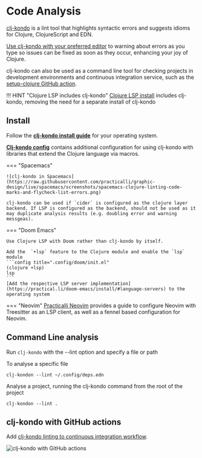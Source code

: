 # Code Analysis

<!-- ![clj-kondo a linter that sparks joy](https://raw.githubusercontent.com/practicalli/graphic-design/live/banners/clj-kondo-banner.png) -->

[clj-kondo](https://github.com/borkdude/clj-kondo/) is a lint tool that highlights syntactic errors and suggests idioms for Clojure, ClojureScript and EDN.

[Use clj-kondo with your preferred editor](https://github.com/borkdude/clj-kondo/blob/master/doc/editor-integration.md) to warning about errors as you type so issues can be fixed as soon as they occur, enhancing your joy of Clojure.

clj-kondo can also be used as a command line tool for checking projects in development environments and continuous integration service, such as the [setup-clojure GitHub action](https://github.com/marketplace/actions/setup-clojure).

!!! HINT "Clojure LSP includes clj-kondo"
    [Clojure LSP install](clojure-lsp/) includes clj-kondo, removing the need for a separate install of clj-kondo

## Install

Follow the **[clj-kondo install guide](https://github.com/borkdude/clj-kondo/blob/master/doc/install.md)** for your operating system.

**[Clj-kondo config](https://github.com/clj-kondo/config)** contains additional configuration for using clj-kondo with libraries that extend the Clojure language via macros.

=== "Spacemacs"

    ![clj-kondo in Spacemacs](https://raw.githubusercontent.com/practicalli/graphic-design/live/spacemacs/screenshots/spacemacs-clojure-linting-code-marks-and-flycheck-list-errors.png)

    clj-kondo can be used if `cider` is configured as the clojure layer backend. If LSP is configured as the backend, should not be used as it may duplicate analysis results (e.g. doubling error and warning messgeas).

=== "Doom Emacs"

    Use Clojure LSP with Doom rather than clj-kondo by itself.

    Add the  `+lsp` feature to the Clojure module and enable the `lsp` module
    ```config title=".config/doom/init.el"
    (clojure +lsp)
    lsp
    ```
    [Add the respective LSP server implementation](https://practical.li/doom-emacs/install/#language-servers) to the operating system

=== "Neovim"
    [Practicalli Neovim](https://practical.li/neovim/install/clojure/#clojure-lsp) provides a guide to configure Neovim with Treesitter as an LSP client, as well as a fennel based configuration for Neovim.

## Command Line analysis

Run `clj-kondo` with the --lint option and specify a file or path

To analyse a specific file

```shell
clj-kondon --lint ~/.config/deps.edn
```

Analyse a project, running the clj-kondo command from the root of the project

```shell
clj-kondon --lint .
```

## clj-kondo with GitHub actions

Add [clj-kondo linting to continuous integration workflow](/continuous-integration/github-actions/clj-kondo-lint.md).

![clj-kondo with GitHub actions](https://rymndhng.github.io/assets/clj-kondo-1.png)
